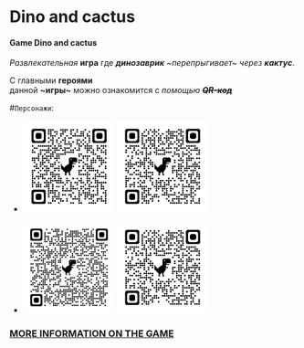 # Dino and cactus
#### Game Dino and cactus 
_Развлекательная_ **игра** где ***динозаврик*** _~перепрыгивает~_ _через_ ***кактус***.

С главными **героями**  
данной  **~игры~** можно ознакомится  c _помощью_ ~~***QR-код***~~ 

#`Персонажи`:

- ![Dino](img/qrcode_dinoworldexpo.com.png)         ![Cactus](img/qrcode_babyplus.ua.png)



- ![Cactus](img/qrcode_cdn.27.ua.png)               ![Cactus](img/qrcode_babyplus.ua.png)




### __[MORE INFORMATION ON THE GAME](https://dino-chrome.com/)__

